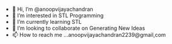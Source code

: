 - 👋 Hi, I’m @anoopvijayachandran
- 👀 I’m interested in STL Programming  
- 🌱 I’m currently learning STL
- 💞️ I’m looking to collaborate on Generating New Ideas
- 📫 How to reach me ...anoopvijayachandran2239@gmail,com
